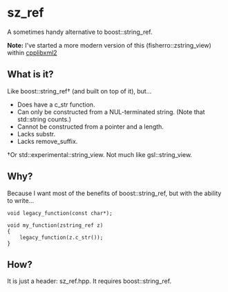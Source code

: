 # sz_ref

A sometimes handy alternative to boost::string_ref.

**Note:** I've started a more modern version of this (fisherro::zstring_view) within [cpplibxml2](https://github.com/fisherro/cpplibxml2)

## What is it?

Like boost::string_ref&dagger; (and built on top of it), but...

* Does have a c_str function.
* Can only be constructed from a NUL-terminated string. (Note that std::string counts.)
* Cannot be constructed from a pointer and a length.
* Lacks substr.
* Lacks remove_suffix.

&dagger;Or std::experimental::string_view. Not much like gsl::string_view.

## Why?

Because I want most of the benefits of boost::string_ref, but with the ability to write...

    void legacy_function(const char*);

    void my_function(zstring_ref z)
    {
        legacy_function(z.c_str());
    }

## How?

It is just a header: sz_ref.hpp. It requires boost::string_ref.
